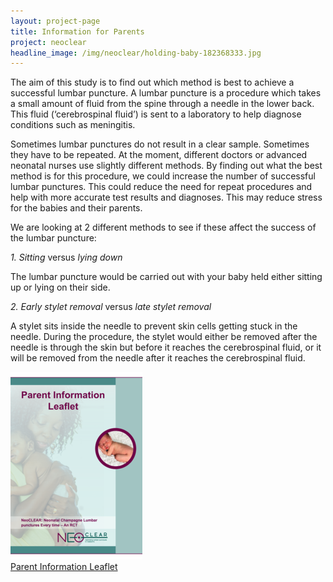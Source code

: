 ```yaml
---
layout: project-page
title: Information for Parents
project: neoclear
headline_image: /img/neoclear/holding-baby-182368333.jpg
---
```



<p>The aim of this study is to find out which method is best to achieve a successful lumbar puncture. A lumbar puncture is a procedure which takes a small amount of fluid from the spine through a needle in the lower back. This fluid (‘cerebrospinal fluid’) is sent to a laboratory to help diagnose conditions such as meningitis.</p>

<p>Sometimes lumbar punctures do not result in a clear sample. Sometimes they have to be repeated. At the moment, different doctors or advanced neonatal nurses use slightly different methods. By finding out what the best method is for this procedure, we could increase the number of successful lumbar punctures. This could reduce the need for repeat procedures and help with more accurate test results and diagnoses. This may reduce stress for the babies and their parents.</p>

<p>We are looking at 2 different methods to see if these affect the success of the lumbar puncture:</p>

<p><em>1. Sitting </em>versus <em>lying down </em></p>

<p>The lumbar puncture would be carried out with your baby held either sitting up or lying on their side.</p>

<p><em>2. Early stylet removal </em>versus <em>late stylet removal </em></p>

<p>A stylet sits inside the needle to prevent skin cells getting stuck in the needle. During the procedure, the stylet would either be removed after the needle is through the skin but before it reaches the cerebrospinal fluid, or it will be removed from the needle after it reaches the cerebrospinal fluid.</p>

<p class="u-text-align--center">
<a href="/downloads/files/neoclear/parents/NeoCLEAR%20PIL%20v1%20-%2028-Mar-2018.pdf" type="application/pdf" class="c-thumbnail  c-thumbnail--medium">
    <img src="/downloads/thumbs/1877/medium-NeoCLEAR%20PIL%20v1%20-%2028-Mar-2018.png" alt="">
    <br>
    Parent Information Leaflet
</a>
</p>

